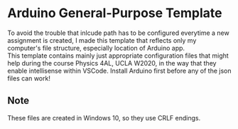 # Arduino General-Purpose Template  

 To avoid the trouble that inlcude path has to be configured everytime a new assignment is created, I made this template that reflects only my computer's file structure, especially location of Arduino app.  
 This template contains mainly just appropriate configuration files that might help during the course Physics 4AL, UCLA W2020, in the way that they enable intellisense within VSCode. Install Arduino first before any of the json files can work!  

## Note

 These files are created in Windows 10, so they use CRLF endings.  
